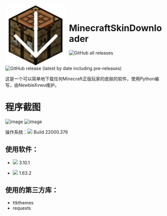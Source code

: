 <img width="192" height="192" align="left" style="float: left; margin: 0 10px 0 0;" src="logo.png" alt="logo.png"/><br />
# MinecraftSkinDownloader 
![GitHub all releases](https://img.shields.io/github/downloads/NewbieXvwu/MinecraftSkinDownloader/total?style=for-the-badge&logo=appveyor&label=总下载量&link=https://github.com/NewbieXvwu/MinecraftSkinDownloader/releases)  ![GitHub release (latest by date including pre-releases)](https://img.shields.io/github/v/release/NewbieXvwu/MinecraftSkinDownloader?style=for-the-badge&logo=appveyor&label=最新版本&link=https://github.com/NewbieXvwu/MinecraftSkinDownloader/releases)

这是一个可以简单地下载任何Minecraft正版玩家的皮肤的软件，使用Python编写，由NewbieXvwu维护。
# 程序截图
![image](https://user-images.githubusercontent.com/87637612/147638300-bc349c33-950e-4caa-b4f0-eef3617861d6.png)
![image](https://user-images.githubusercontent.com/87637612/147638325-210b7b9f-c2b9-4675-bcfc-168ce6f14159.png)

操作系统：<img src="https://badgen.net/badge/icon/Windows%2011?icon=windows&label"> Build 22000.376

使用软件：
- 
- <img src="https://img.shields.io/badge/-Python-black?style=flat&logo=python&logoColor=white">  3.10.1

- <img src="http://img.shields.io/badge/-VS%20Code-007ACC?style=flat&logo=visual%20studio%20code&logoColor=white"> 1.63.2

使用的第三方库：
- 
- ttkthemes
- requests
